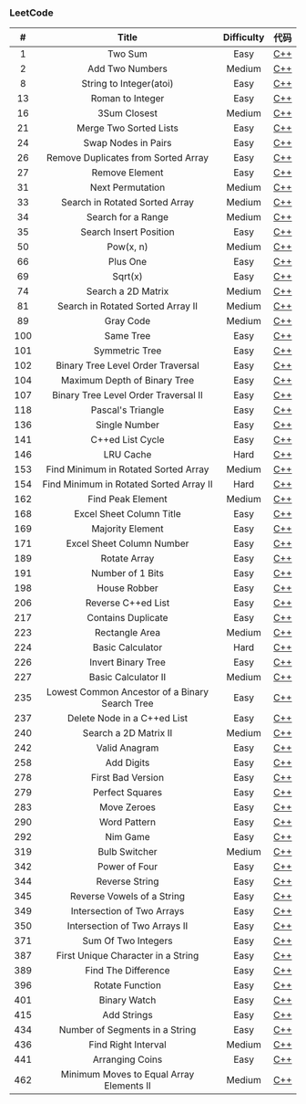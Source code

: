### LeetCode

|#|Title|Difficulty|代码|
|:-:|:---:|:--------:|:--:|
|1|Two Sum|Easy|[C++](https://github.com/patricklin2018/DataStructures-Algorithmns/tree/master/leetcode/Two%20Sum)|
|2|Add Two Numbers|Medium|[C++](https://github.com/patricklin2018/DataStructures-Algorithmns/tree/master/leetcode/2%20-%20Add%20Two%20Numbers)|
|8|String to Integer(atoi)|Easy|[C++](https://github.com/patricklin2018/DataStructures-Algorithmns/tree/master/leetcode/8%20-%20String%20to%20Integer(atoi))|
|13|Roman to Integer|Easy|[C++](https://github.com/patricklin2018/DataStructures-Algorithmns/tree/master/leetcode/13%20-%20Roman%20to%20Integer)|
|16|3Sum Closest|Medium|[C++](https://github.com/patricklin2018/DataStructures-Algorithmns/tree/master/leetcode/16%20-%203Sum%20Closest)|
|21|Merge Two Sorted Lists|Easy|[C++](https://github.com/patricklin2018/DataStructures-Algorithmns/tree/master/leetcode/21%20-%20Merge%20Two%20Sorted%20Lists)|
|24|Swap Nodes in Pairs|Easy|[C++](https://github.com/patricklin2018/DataStructures-Algorithmns/tree/master/leetcode/24%20-%20Swap%20Nodes%20in%20Pairs)|
|26|Remove Duplicates from Sorted Array|Easy|[C++](https://github.com/patricklin2018/DataStructures-Algorithmns/tree/master/leetcode/26%20-%20Remove%20Duplicates%20from%20Sorted%20Array)|
|27|Remove Element|Easy|[C++](https://github.com/patricklin2018/DataStructures-Algorithmns/tree/master/leetcode/27%20-%20Remove%20Element)|
|31|Next Permutation|Medium|[C++](https://github.com/patricklin2018/DataStructures-Algorithmns/tree/master/leetcode/31%20-%20Next%20Permutation)|
|33|Search in Rotated Sorted Array|Medium|[C++](https://github.com/patricklin2018/DataStructures-Algorithmns/tree/master/leetcode/33%20-%20Search%20in%20Rotated%20Sorted%20Array)|
|34|Search for a Range|Medium|[C++](https://github.com/patricklin2018/DataStructures-Algorithmns/tree/master/leetcode/34%20-%20Search%20for%20a%20Range)|
|35|Search Insert Position|Easy|[C++](https://github.com/patricklin2018/DataStructures-Algorithmns/tree/master/leetcode/35%20-%20Search%20Insert%20Position)|
|50|Pow(x, n)|Medium|[C++](https://github.com/patricklin2018/DataStructures-Algorithmns/tree/master/leetcode/50%20-%20Pow(x,%20n))|
|66|Plus One|Easy|[C++](https://github.com/patricklin2018/DataStructures-Algorithmns/tree/master/leetcode/66%20-%20Plus%20One)|
|69|Sqrt(x)|Easy|[C++](https://github.com/patricklin2018/DataStructures-Algorithmns/tree/master/leetcode/69%20-%20Sqrt(x))|
|74|Search a 2D Matrix|Medium|[C++](https://github.com/patricklin2018/DataStructures-Algorithmns/tree/master/leetcode/74%20-%20Search%20a%202D%20Matrix)|
|81|Search in Rotated Sorted Array II|Medium|[C++](https://github.com/patricklin2018/DataStructures-Algorithmns/tree/master/leetcode/81%20-%20Search%20in%20Rotated%20Sorted%20Array%20II)|
|89|Gray Code|Medium|[C++](https://github.com/patricklin2018/DataStructures-Algorithmns/tree/master/leetcode/89%20-%20Gray%20Code)|
|100|Same Tree|Easy|[C++](https://github.com/patricklin2018/DataStructures-Algorithmns/tree/master/leetcode/100%20-%20Same%20Tree)|
|101|Symmetric Tree|Easy|[C++](https://github.com/patricklin2018/DataStructures-Algorithmns/tree/master/leetcode/101%20-%20Symmetric%20Tree)|
|102|Binary Tree Level Order Traversal|Easy|[C++](https://github.com/patricklin2018/DataStructures-Algorithmns/tree/master/leetcode/102%20-%20Binary%20Tree%20Level%20Order%20Traversal)|
|104|Maximum Depth of Binary Tree|Easy|[C++](https://github.com/patricklin2018/DataStructures-Algorithmns/tree/master/leetcode/104%20-%20Maximum%20Depth%20of%20Binary%20Tree)|
|107|Binary Tree Level Order Traversal II|Easy|[C++](https://github.com/patricklin2018/DataStructures-Algorithmns/tree/master/leetcode/107%20-%20Binary%20Tree%20Level%20Order%20Traversal%20II)|
|118|Pascal's Triangle|Easy|[C++](https://github.com/patricklin2018/DataStructures-Algorithmns/tree/master/leetcode/118%20-%20Pascal's%20Triangle)|
|136|Single Number|Easy|[C++](https://github.com/patricklin2018/DataStructures-Algorithmns/tree/master/leetcode/136%20-%20Single%20Number)|
|141|C++ed List Cycle|Easy|[C++](https://github.com/patricklin2018/DataStructures-Algorithmns/tree/master/leetcode/141%20-%20C++ed%20List%20Cycle)|
|146|LRU Cache|Hard|[C++](https://github.com/patricklin2018/DataStructures-Algorithmns/tree/master/leetcode/146%20-%20LRU%20Cache)|
|153|Find Minimum in Rotated Sorted Array|Medium|[C++](https://github.com/patricklin2018/DataStructures-Algorithmns/tree/master/leetcode/153%20-%20Find%20Minimum%20in%20Rotated%20Sorted%20Array)|
|154|Find Minimum in Rotated Sorted Array II|Hard|[C++](https://github.com/patricklin2018/DataStructures-Algorithmns/tree/master/leetcode/154%20-%20Find%20Minimum%20in%20Rotated%20Sorted%20Array%20II)|
|162|Find Peak Element|Medium|[C++](https://github.com/patricklin2018/DataStructures-Algorithmns/tree/master/leetcode/162%20-%20Find%20Peak%20Element)|
|168|Excel Sheet Column Title|Easy|[C++](https://github.com/patricklin2018/DataStructures-Algorithmns/tree/master/leetcode/168%20-%20Excel%20Sheet%20Column%20Title)|
|169|Majority Element|Easy|[C++](https://github.com/patricklin2018/DataStructures-Algorithmns/tree/master/leetcode/169%20-%20Majority%20Element)|
|171|Excel Sheet Column Number|Easy|[C++](https://github.com/patricklin2018/DataStructures-Algorithmns/tree/master/leetcode/171%20-%20Excel%20Sheet%20Column%20Number)|
|189|Rotate Array|Easy|[C++](https://github.com/patricklin2018/DataStructures-Algorithmns/tree/master/leetcode/189%20-%20Rotate%20Array)|
|191|Number of 1 Bits|Easy|[C++](https://github.com/patricklin2018/DataStructures-Algorithmns/tree/master/leetcode/191%20-%20Number%20of%201%20Bits)|
|198|House Robber|Easy|[C++](https://github.com/patricklin2018/DataStructures-Algorithmns/tree/master/leetcode/198%20-%20House%20Robber)|
|206|Reverse C++ed List|Easy|[C++](https://github.com/patricklin2018/DataStructures-Algorithmns/tree/master/leetcode/206%20-%20Reverse%20C++ed%20List)|
|217|Contains Duplicate|Easy|[C++](https://github.com/patricklin2018/DataStructures-Algorithmns/tree/master/leetcode/217%20-%20Contains%20Duplicate)|
|223|Rectangle Area|Medium|[C++](https://github.com/patricklin2018/DataStructures-Algorithmns/tree/master/leetcode/223%20-%20Rectangle%20Area)|
|224|Basic Calculator|Hard|[C++](https://github.com/patricklin2018/DataStructures-Algorithmns/tree/master/leetcode/224%20-%20Basic%20Calculator)|
|226|Invert Binary Tree|Easy|[C++](https://github.com/patricklin2018/DataStructures-Algorithmns/tree/master/leetcode/226%20-%20Invert%20Binary%20Tree)|
|227|Basic Calculator II|Medium|[C++](https://github.com/patricklin2018/DataStructures-Algorithmns/tree/master/leetcode/227%20-%20Basic%20Calculator%20II)|
|235|Lowest Common Ancestor of a Binary Search Tree|Easy|[C++](https://github.com/patricklin2018/DataStructures-Algorithmns/tree/master/leetcode/Lowest%20Common%20Ancestor%20of%20a%20Binary%20Search%20Tree)|
|237|Delete Node in a C++ed List|Easy|[C++](https://github.com/patricklin2018/DataStructures-Algorithmns/tree/master/leetcode/237%20-%20Delete%20Node%20in%20a%20C++ed%20List)|
|240|Search a 2D Matrix II|Medium|[C++](https://github.com/patricklin2018/DataStructures-Algorithmns/tree/master/leetcode/240%20-%20Search%20a%202D%20Matrix%20II)|
|242|Valid Anagram|Easy|[C++](https://github.com/patricklin2018/DataStructures-Algorithmns/tree/master/leetcode/242%20-%20Valid%20Anagram)|
|258|Add Digits|Easy|[C++](https://github.com/patricklin2018/DataStructures-Algorithmns/tree/master/leetcode/258%20-%20Add%20Digits)|
|278|First Bad Version|Easy|[C++](https://github.com/patricklin2018/DataStructures-Algorithmns/tree/master/leetcode/278%20-%20First%20Bad%20Version)|
|279|Perfect Squares|Easy|[C++](https://github.com/patricklin2018/DataStructures-Algorithmns/tree/master/leetcode/279%20-%20Perfect%20Squares)|
|283|Move Zeroes|Easy|[C++](https://github.com/patricklin2018/DataStructures-Algorithmns/tree/master/leetcode/283%20-%20Move%20Zeroes)|
|290|Word Pattern|Easy|[C++](https://github.com/patricklin2018/DataStructures-Algorithmns/tree/master/leetcode/290%20-%20Word%20Pattern)|
|292|Nim Game|Easy|[C++](https://github.com/patricklin2018/DataStructures-Algorithmns/tree/master/leetcode/292%20-%20Nim%20Game)|
|319|Bulb Switcher|Medium|[C++](https://github.com/patricklin2018/DataStructures-Algorithmns/tree/master/leetcode/319%20-%20Bulb%20Switcher)|
|342|Power of Four|Easy|[C++](https://github.com/patricklin2018/DataStructures-Algorithmns/tree/master/leetcode/342%20-%20Power%20of%20Four)|
|344|Reverse String|Easy|[C++](https://github.com/patricklin2018/DataStructures-Algorithmns/tree/master/leetcode/344%20-%20Reverse%20String)|
|345|Reverse Vowels of a String|Easy|[C++](https://github.com/patricklin2018/DataStructures-Algorithmns/tree/master/leetcode/345%20-%20Reverse%20Vowels%20of%20a%20String)|
|349|Intersection of Two Arrays|Easy|[C++](https://github.com/patricklin2018/DataStructures-Algorithmns/tree/master/leetcode/349%20-%20Intersection%20of%20Two%20Arrays)|
|350|Intersection of Two Arrays II|Easy|[C++](https://github.com/patricklin2018/DataStructures-Algorithmns/tree/master/leetcode/350%20-%20Intersection%20of%20Two%20Arrays%20II)|
|371|Sum Of Two Integers|Easy|[C++](https://github.com/patricklin2018/DataStructures-Algorithmns/tree/master/leetcode/371%20-%20Sum%20Of%20Two%20Integers)|
|387|First Unique Character in a String|Easy|[C++](https://github.com/patricklin2018/DataStructures-Algorithmns/tree/master/leetcode/387%20-%20First%20Unique%20Character%20in%20a%20String)|
|389|Find The Difference|Easy|[C++](https://github.com/patricklin2018/DataStructures-Algorithmns/tree/master/leetcode/389%20-%20Find%20The%20Difference)|
|396|Rotate Function|Easy|[C++](https://github.com/patricklin2018/DataStructures-Algorithmns/tree/master/leetcode/396%20-%20Rotate%20Function)|
|401|Binary Watch|Easy|[C++](https://github.com/patricklin2018/DataStructures-Algorithmns/tree/master/leetcode/401%20-%20Binary%20Watch)|
|415|Add Strings|Easy|[C++](https://github.com/patricklin2018/DataStructures-Algorithmns/tree/master/leetcode/415%20-%20Add%20Strings)|
|434|Number of Segments in a String|Easy|[C++](https://github.com/patricklin2018/DataStructures-Algorithmns/tree/master/leetcode/434%20-%20Number%20of%20Segments%20in%20a%20String)|
|436|Find Right Interval|Medium|[C++](https://github.com/patricklin2018/DataStructures-Algorithmns/tree/master/leetcode/436%20-%20Find%20Right%20Interval)|
|441|Arranging Coins|Easy|[C++](https://github.com/patricklin2018/DataStructures-Algorithmns/tree/master/leetcode/441%20-%20Arranging%20Coins)|
|462|Minimum Moves to Equal Array Elements II|Medium|[C++](https://github.com/patricklin2018/DataStructures-Algorithmns/tree/master/leetcode/462%20-%20Minimum%20Moves%20to%20Equal%20Array%20Elements%20II)|


